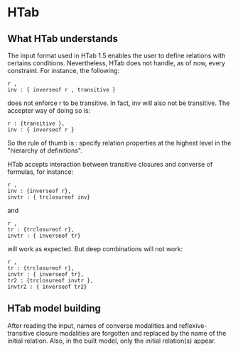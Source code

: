 # HTab #

## What HTab understands ##

The input format used in HTab 1.5 enables the user to define relations with certains conditions. Nevertheless, HTab does not handle, as of now, every constraint. For instance, the following:

```
r ,
inv : { inverseof r , transitive }
```

does not enforce r to be transitive. In fact, inv will also not be transitive. The accepter way of doing so is:

```
r : {transitive },
inv : { inverseof r }
```

So the rule of thumb is : specify relation properties at the highest level in the "hierarchy of definitions".

HTab accepts interaction between transitive closures and converse of formulas, for instance:

```
r ,
inv : {inverseof r},
invtr : { trclosureof inv}
```

and


```
r ,
tr : {trclosureof r},
invtr : { inverseof tr}
```

will work as expected. But deep combinations will not work:

```
r , 
tr : {trclosureof r},
invtr : { inverseof tr},
tr2 : {trclosureof invtr },
invtr2 : { inverseof tr2}
```


## HTab model building ##

After reading the input, names of converse modalities and reflexive-transitive closure modalities are forgotten and replaced by the name of the initial relation. Also, in the built model, only the initial relation(s) appear.